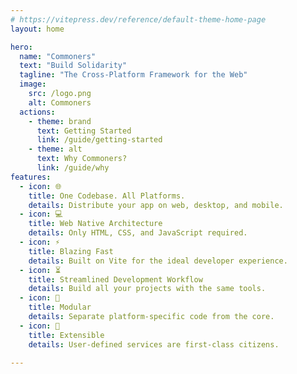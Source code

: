 ```yaml
---
# https://vitepress.dev/reference/default-theme-home-page
layout: home

hero:
  name: "Commoners"
  text: "Build Solidarity"
  tagline: "The Cross-Platform Framework for the Web"
  image:
    src: /logo.png
    alt: Commoners
  actions:
    - theme: brand
      text: Getting Started
      link: /guide/getting-started
    - theme: alt
      text: Why Commoners?
      link: /guide/why
features:
  - icon: 🌐
    title: One Codebase. All Platforms.
    details: Distribute your app on web, desktop, and mobile.
  - icon: 💻
    title: Web Native Architecture
    details: Only HTML, CSS, and JavaScript required.
  - icon: ⚡️
    title: Blazing Fast
    details: Built on Vite for the ideal developer experience.
  - icon: ⏳
    title: Streamlined Development Workflow
    details: Build all your projects with the same tools.
  - icon: 🔩
    title: Modular
    details: Separate platform-specific code from the core.
  - icon: 🧩
    title: Extensible
    details: User-defined services are first-class citizens.
    
---
```


